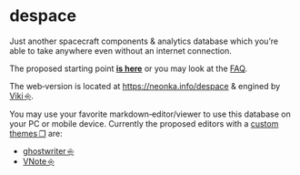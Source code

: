 # despace
Just another spacecraft components & analytics database which you’re able to take anywhere even without an internet connection.

The proposed starting point **[is here](index.md)** or you may look at the [FAQ](faq.md).

The web‑version is located at <https://neonka.info/despace> & engined by [Viki ⎆](https://github.com/tamlok/viki).

You may use your favorite markdown‑editor/viewer to use this database on your PC or mobile device. Currently the proposed editors  with a [custom themes ❐](js/themes.zip) are:

   - [ghostwriter ⎆](https://wereturtle.github.io/ghostwriter)
   - [VNote ⎆](https://github.com/tamlok/vnote)
